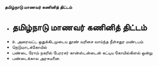 **தமிழ்நாடு மாணவர் கணினித் திட்டம்**
- # தமிழ்நாடு மாணவர் கணினித் திட்டம்
- a. அரைவட்ட ஒதுக்கிடமுடைய தூண் வரிசை வாய்ந்த நீள்சதுர மண்டபம்
- நெடுமாடக்கோயில்
- பண்டை ரோம் நகரில் பேரரசர் கான்ஸ்டன்டைன் கட்டிய கோயில்கிளல் ஒன்று
- பண்டைக்கால அரசுமனை.


